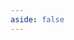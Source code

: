 ```yaml
---
aside: false
---
```


<script setup>
import DemoContainer from '@demo/DemoContainer.vue'
import DemoUseViewTransitionListShuffle from '@demo/use-view-transition/ListShuffle.vue'
</script>

<!-- prettier-ignore-start -->
<DemoContainer>
  <DemoUseViewTransitionListShuffle />
  <template #code>

  <<< ../../../src/demo/use-view-transition/ListShuffle.vue
  </template>
</DemoContainer>
<!-- prettier-ignore-end -->
